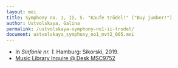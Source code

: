 ```yaml
---
layout: mei
title: Symphony no. 1, II, 5. "Kaufe trödel!" ("Buy jumber!")
author: Ustvolskaya, Galina
permalink: /ustvolskaya-symphony-no1-ii-trodel/
document: ustvolskaya_symphony_no1_mvt2_005.mei
---
```


- In *Sinfonie nr. 1.* Hamburg: Sikorski, 2019.
- <a href="https://tufts.primo.exlibrisgroup.com/permalink/01TUN_INST/1kc9gia/alma991018728033303851" target="_blank">Music Library Inquire @ Desk MSC9752</a>
